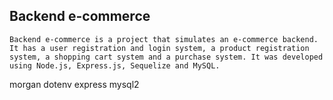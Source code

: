 ## Backend e-commerce
```
Backend e-commerce is a project that simulates an e-commerce backend. It has a user registration and login system, a product registration system, a shopping cart system and a purchase system. It was developed using Node.js, Express.js, Sequelize and MySQL.
```


morgan 
dotenv
express
mysql2